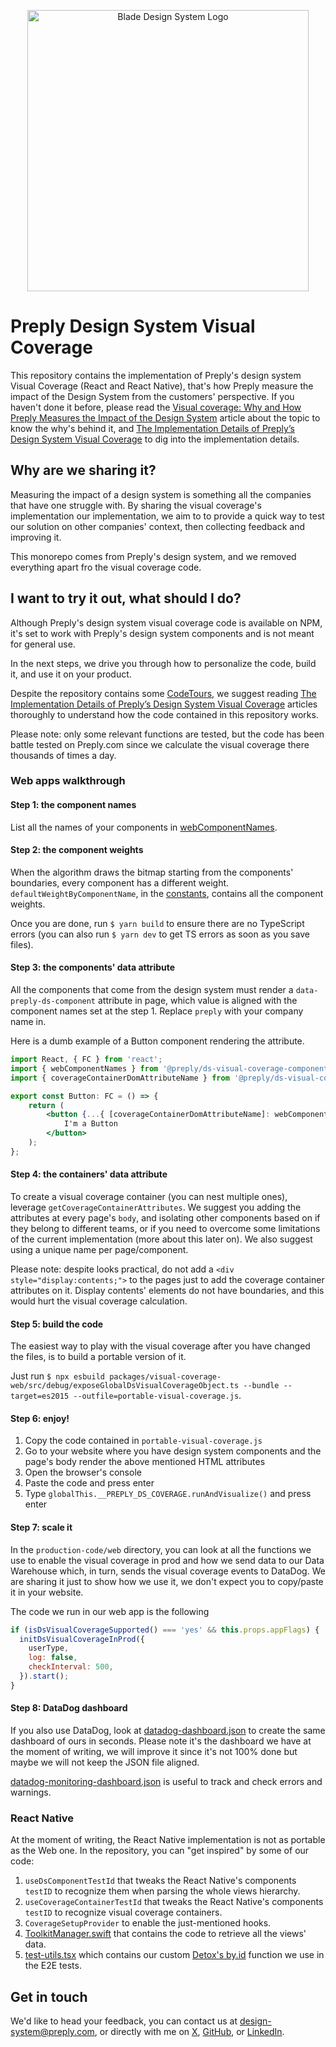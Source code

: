 <p align="center">
<picture>
  <source media="(prefers-color-scheme: dark)" srcset="./assets/logo-inverted.svg">
  <source media="(prefers-color-scheme: light)" srcset="./assets/logo.svg">
  <img width="450px" alt="Blade Design System Logo" src="./assets/blade-original.min.svg">
</picture>
</p>

# Preply Design System Visual Coverage

This repository contains the implementation of Preply's design system Visual Coverage (React and React Native), that's how Preply measure the impact of the Design System from the customers' perspective. If you haven't done it before, please read the [Visual coverage: Why and How Preply Measures the Impact of the Design System](https://medium.com/preply-engineering/visual-coverage-why-and-how-preply-measures-the-impact-of-the-design-system-1057115f4aff) article about the topic to know the why's behind it, and [The Implementation Details of Preply’s Design System Visual Coverage](https://medium.com/preply-engineering/the-implementation-details-of-preplys-design-system-visual-coverage-86b4a78ad2bb) to dig into the implementation details.

## Why are we sharing it?

Measuring the impact of a design system is something all the companies that have one struggle with. By sharing the visual coverage's implementation our implementation, we aim to to provide a quick way to test our solution on other companies' context, then collecting feedback and improving it.

This monorepo comes from Preply's design system, and we removed everything apart fro the visual coverage code.

## I want to try it out, what should I do?

Although Preply's design system visual coverage code is available on NPM, it's set to work with Preply's design system components and is not meant for general use.

In the next steps, we drive you through how to personalize the code, build it, and use it on your product.

Despite the repository contains some [CodeTours](https://marketplace.visualstudio.com/items?itemName=vsls-contrib.codetour), we suggest reading [The Implementation Details of Preply’s Design System Visual Coverage](https://medium.com/preply-engineering/the-implementation-details-of-preplys-design-system-visual-coverage-86b4a78ad2bb) articles thoroughly to understand how the code contained in this repository works.

Please note: only some relevant functions are tested, but the code has been battle tested on Preply.com since we calculate the visual coverage there thousands of times a day.

### Web apps walkthrough

#### Step 1: the component names

List all the names of your components in [webComponentNames](./packages/visual-coverage-component-names/src/componentNames.ts).

#### Step 2: the component weights

When the algorithm draws the bitmap starting from the components' boundaries, every component has a different weight. `defaultWeightByComponentName`, in the [constants](./packages/visual-coverage-core/src/core/constants.ts), contains all the component weights.

Once you are done, run `$ yarn build` to ensure there are no TypeScript errors (you can also run `$ yarn dev` to get TS errors as soon as you save files).

#### Step 3: the components' data attribute

All the components that come from the design system must render a `data-preply-ds-component` attribute in page, which value is aligned with the component names set at the step 1. Replace `preply` with your company name in.

Here is a dumb example of a Button component rendering the attribute.

```jsx
import React, { FC } from 'react';
import { webComponentNames } from '@preply/ds-visual-coverage-component-names';
import { coverageContainerDomAttributeName } from '@preply/ds-visual-coverage-core';

export const Button: FC = () => {
    return (
        <button {...{ [coverageContainerDomAttributeName]: webComponentNames.Button }}>
            I'm a Button
        </button>
    );
};
```

#### Step 4: the containers' data attribute

To create a visual coverage container (you can nest multiple ones), leverage `getCoverageContainerAttributes`. We suggest you adding the attributes at every page's `body`, and isolating other components based on if they belong to different teams, or if you need to overcome some limitations of the current implementation (more about this later on). We also suggest using a unique name per page/component.

Please note: despite looks practical, do not add a `<div style="display:contents;">` to the pages just to add the coverage container attributes on it. Display contents' elements do not have boundaries, and this would hurt the visual coverage calculation.

#### Step 5: build the code

The easiest way to play with the visual coverage after you have changed the files, is to build a portable version of it.

Just run `$ npx esbuild packages/visual-coverage-web/src/debug/exposeGlobalDsVisualCoverageObject.ts --bundle --target=es2015 --outfile=portable-visual-coverage.js`.

#### Step 6: enjoy!

1. Copy the code contained in `portable-visual-coverage.js`
2. Go to your website where you have design system components and the page's body render the above mentioned HTML attributes
3. Open the browser's console
4. Paste the code and press enter
5. Type `globalThis.__PREPLY_DS_COVERAGE.runAndVisualize()` and press enter

#### Step 7: scale it

In the `production-code/web` directory, you can look at all the functions we use to enable the visual coverage in prod and how we send data to our Data Warehouse which, in turn, sends the visual coverage events to DataDog. We are sharing it just to show how we use it, we don't expect you to copy/paste it in your website.

The code we run in our web app is the following

```js
if (isDsVisualCoverageSupported() === 'yes' && this.props.appFlags) {
  initDsVisualCoverageInProd({
    userType,
    log: false,
    checkInterval: 500,
  }).start();
}
```

#### Step 8: DataDog dashboard

If you also use DataDog, look at [datadog-dashboard.json](./production-code/datadog-dashboard.json) to create the same dashboard of ours in seconds. Please note it's the dashboard we have at the moment of writing, we will improve it since it's not 100% done but maybe we will not keep the JSON file aligned.

[datadog-monitoring-dashboard.json](./production-code/datadog-monitoring-dashboard.json) is useful to track and check errors and warnings.

### React Native

At the moment of writing, the React Native implementation is not as portable as the Web one. In the repository, you can "get inspired" by some of our code:

1. `useDsComponentTestId` that tweaks the React Native's components `testID` to recognize them when parsing the whole views hierarchy.
2. `useCoverageContainerTestId` that tweaks the React Native's components `testID` to recognize visual coverage containers.
3. `CoverageSetupProvider` to enable the just-mentioned hooks.
4. [ToolkitManager.swift](./production-code/app/ToolkitManager.swift) that contains the code to retrieve all the views' data.
5. [test-utils.tsx](./production-code/app/test-utils.tsx) which contains our custom [Detox's by.id](https://github.com/wix/Detox) function we use in the E2E tests.

## Get in touch

We'd like to head your feedback, you can contact us at design-system@preply.com, or directly with me on [X](https://x.com/NoriSte), [GitHub](https://github.com/NoriSte), or [LinkedIn](https://www.linkedin.com/in/noriste/).

